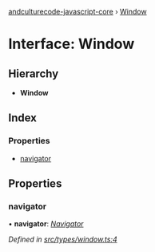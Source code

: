 [andculturecode-javascript-core](../README.md) › [Window](window.md)

# Interface: Window

## Hierarchy

* **Window**

## Index

### Properties

* [navigator](window.md#navigator)

## Properties

###  navigator

• **navigator**: *[Navigator](navigator.md)*

*Defined in [src/types/window.ts:4](https://github.com/AndcultureCode/AndcultureCode.JavaScript.Core/blob/d40ad2b/src/types/window.ts#L4)*
